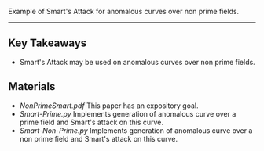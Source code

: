 Example of Smart's Attack for anomalous curves over non prime fields.

***

## Key Takeaways

+ Smart's Attack may be used on anomalous curves over non prime fields.

## Materials 

+ _NonPrimeSmart.pdf_ This paper has an expository goal.
+ _Smart-Prime.py_ Implements generation of anomalous curve over a prime field and Smart's attack on this curve.
+ _Smart-Non-Prime.py_ Implements generation of anomalous curve over a non prime field and Smart's attack on this curve.
